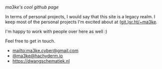 _ma3ke's cool github page_

In terms of personal projects, I would say that this site is a legacy realm.
I keep most of the personal projects I'm excited about at
([git.][gitsrht])[sr.ht/~ma3ke][srht].

I'm happy to work with people over here as well :)

Feel free to get in touch.

- <mailto:ma3ke.cyber@gmail.com>
- [@ma3ke@hachyderm.io][mastodon]
- <https://dwangschematiek.nl>

[gitsrht]: https://git.sr.ht/~ma3ke/
[srht]: https://sr.ht/~ma3ke/
[mastodon]: https://hachyderm.io/@ma3ke
